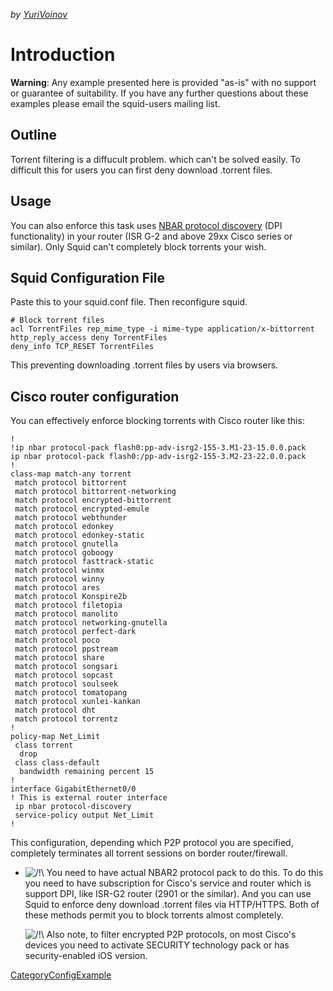 *by
[YuriVoinov](https://wiki.squid-cache.org/action/show/ConfigExamples/TorrentFiltering/YuriVoinov#)*

# Introduction

**Warning**: Any example presented here is provided "as-is" with no
support or guarantee of suitability. If you have any further questions
about these examples please email the squid-users mailing list.

## Outline

Torrent filtering is a diffucult problem. which can't be solved easily.
To difficult this for users you can first deny download .torrent files.

## Usage

You can also enforce this task uses [NBAR protocol
discovery](http://www.cisco.com/c/en/us/td/docs/ios-xml/ios/qos_nbar/configuration/xe-3s/qos-nbar-xe-3s-book/nbar-protocl-discvry.html)
(DPI functionality) in your router (ISR G-2 and above 29xx Cisco series
or similar). Only Squid can't completely block torrents your wish.

## Squid Configuration File

Paste this to your squid.conf file. Then reconfigure squid.

    # Block torrent files
    acl TorrentFiles rep_mime_type -i mime-type application/x-bittorrent
    http_reply_access deny TorrentFiles
    deny_info TCP_RESET TorrentFiles

This preventing downloading .torrent files by users via browsers.

## Cisco router configuration

You can effectively enforce blocking torrents with Cisco router like
this:

    !
    !ip nbar protocol-pack flash0:pp-adv-isrg2-155-3.M1-23-15.0.0.pack
    ip nbar protocol-pack flash0:/pp-adv-isrg2-155-3.M2-23-22.0.0.pack 
    !
    class-map match-any torrent
     match protocol bittorrent
     match protocol bittorrent-networking
     match protocol encrypted-bittorrent
     match protocol encrypted-emule
     match protocol webthunder
     match protocol edonkey
     match protocol edonkey-static
     match protocol gnutella
     match protocol goboogy
     match protocol fasttrack-static
     match protocol winmx
     match protocol winny
     match protocol ares
     match protocol Konspire2b
     match protocol filetopia
     match protocol manolito
     match protocol networking-gnutella
     match protocol perfect-dark
     match protocol poco
     match protocol ppstream
     match protocol share
     match protocol songsari
     match protocol sopcast
     match protocol soulseek
     match protocol tomatopang
     match protocol xunlei-kankan
     match protocol dht
     match protocol torrentz
    !
    policy-map Net_Limit
     class torrent
      drop
     class class-default
      bandwidth remaining percent 15 
    !
    interface GigabitEthernet0/0
    ! This is external router interface
     ip nbar protocol-discovery
     service-policy output Net_Limit
    !

This configuration, depending which P2P protocol you are specified,
completely terminates all torrent sessions on border router/firewall.

  - ![/\!\\](https://wiki.squid-cache.org/wiki/squidtheme/img/alert.png)
    You need to have actual NBAR2 protocol pack to do this. To do this
    you need to have subscription for Cisco's service and router which
    is support DPI, like ISR-G2 router (2901 or the similar). And you
    can use Squid to enforce deny download .torrent files via
    HTTP/HTTPS. Both of these methods permit you to block torrents
    almost completely.
    
    ![/\!\\](https://wiki.squid-cache.org/wiki/squidtheme/img/alert.png)
    Also note, to filter encrypted P2P protocols, on most Cisco's
    devices you need to activate SECURITY technology pack or has
    security-enabled iOS version.

[CategoryConfigExample](https://wiki.squid-cache.org/action/show/ConfigExamples/TorrentFiltering/CategoryConfigExample#)
